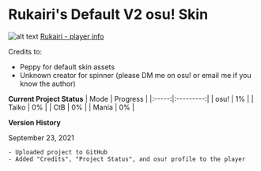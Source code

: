 # Rukairi's Default V2 osu! Skin

![alt text](https://osu.ppy.sh/favicon-32x32.png "osu!") [Rukairi - player info](https://osu.ppy.sh/users/6642597)

Credits to:
 - Peppy for default skin assets
 - Unknown creator for spinner (please DM me on osu! or email me if you know the author)

**Current Project Status**
| Mode  | Progress  |
|:-----:|:---------:|
| osu!  |    1%     |
| Taiko |    0%     |
| CtB   |    0%     |
| Mania |    0%     |


**Version History**

September 23, 2021
    
    - Uploaded project to GitHub
    - Added "Credits", "Project Status", and osu! profile to the player
